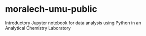 # moralech-umu-public
Introductory Jupyter notebook for data analysis using Python in an Analytical Chemistry Laboratory
